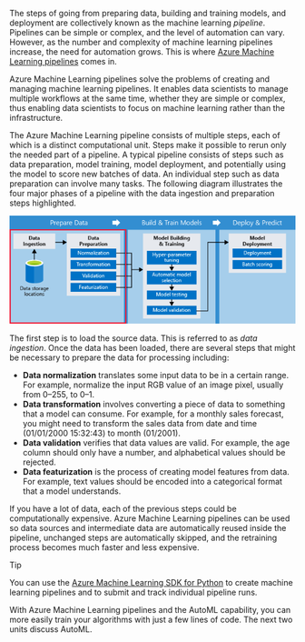 The steps of going from preparing data, building and training models, and deployment are collectively known as the machine learning *pipeline*. Pipelines can be simple or complex, and the level of automation can vary. However, as the number and complexity of machine learning pipelines increase, the need for automation grows. This is where [Azure Machine Learning pipelines](https://docs.microsoft.com/azure/machine-learning/service/concept-ml-pipelines) comes in.

Azure Machine Learning pipelines solve the problems of creating and managing machine learning pipelines. It enables data scientists to manage multiple workflows at the same time, whether they are simple or complex, thus enabling data scientists to focus on machine learning rather than the infrastructure.

The Azure Machine Learning pipeline consists of multiple steps, each of which is a distinct computational unit. Steps make it possible to rerun only the needed part of a pipeline. A typical pipeline consists of  steps such as data preparation, model training, model deployment, and potentially using the model to score new batches of data. An individual step such as data preparation can involve many tasks. The following diagram illustrates the four major phases of a pipeline with the data ingestion and preparation steps highlighted.

![The diagram depicts the steps involved in creating a pipeline.](../media/2-azure-ml-pipeline.png)

The first step is to load the source data. This is referred to as _data ingestion_. Once the data has been loaded, there are several steps that might be necessary to prepare the data for processing including:

- **Data normalization** translates some input data to be in a certain range. For example, normalize the input RGB value of an image pixel, usually from 0–255, to 0–1.
- **Data transformation** involves converting a piece of data to something that a model can consume. For example, for a monthly sales forecast, you might need to transform the sales data from date and time (01/01/2000 15:32:43) to month (01/2001).
- **Data validation** verifies that data values are valid. For example, the age column should only have a number, and alphabetical values should be rejected.
- **Data featurization** is the process of creating model features from data. For example, text values should be encoded into a categorical format that a model understands.

If you have a lot of data, each of the previous steps could be computationally expensive. Azure Machine Learning pipelines can be used so data sources and intermediate data are automatically reused inside the pipeline, unchanged steps are automatically skipped, and the retraining process becomes much faster and less expensive.

> [!TIP]
> You can use the [Azure Machine Learning SDK for Python](https://docs.microsoft.com/azure/machine-learning/service/concept-ml-pipelines#the-python-sdk-for-pipelines) to create machine learning pipelines and to submit and track individual pipeline runs.

With Azure Machine Learning pipelines and the AutoML capability, you can more easily train your algorithms with just a few lines of code. The next two units discuss AutoML.